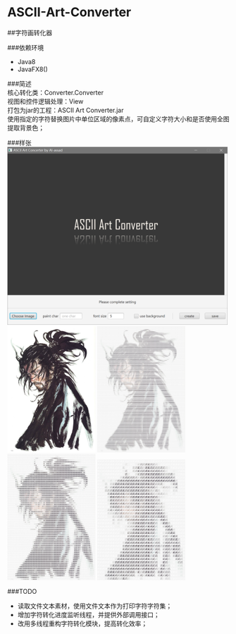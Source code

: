 # ASCII-Art-Converter  
##字符画转化器

###依赖环境  
* Java8  
* JavaFX8()

###简述  
核心转化类：Converter.Converter  
视图和控件逻辑处理：View  
打包为jar的工程：ASCII Art Converter.jar  
使用指定的字符替换图片中单位区域的像素点，可自定义字符大小和是否使用全图提取背景色；

###样张 
<img src="sample/捕获.PNG" width="500"><br/>
<img src="sample/sample2.jpg" width="200">
<img src="sample/sample1-1.png" width="200">
<img src="sample/sample1-2.png" width="200">
<img src="sample/sample1-3.png" width="200">

###TODO
* 读取文件文本素材，使用文件文本作为打印字符字符集；  
* 增加字符转化进度监听线程，并提供外部调用接口；  
* 改用多线程重构字符转化模块，提高转化效率；  
